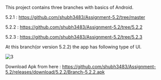 This project contains three branches with basics of Android.

5.2.1 : https://github.com/shubh3483/Assignment-5.2/tree/master

5.2.2 : https://github.com/shubh3483/Assignment-5.2/tree/5.2.2

5.2.3 : https://github.com/shubh3483/Assignment-5.2/tree/5.2.3

At this branch(or version 5.2.2) the app has following type of UI.

![3](https://user-images.githubusercontent.com/65455693/116395013-34f8e700-a841-11eb-9f41-d0b93ddae1a6.JPG)

Download Apk from here : https://github.com/shubh3483/Assignment-5.2/releases/download/5.2.2/Branch-5.2.2.apk

